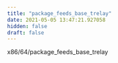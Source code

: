 ```yaml
---
title: "package_feeds_base_trelay"
date: 2021-05-05 13:47:21.927058
hidden: false
draft: false
---
```


x86/64/package_feeds_base_trelay

